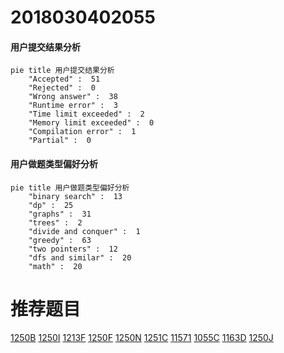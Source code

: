 # 2018030402055

<!-- tabs:start -->



#### **用户提交结果分析**

```mermaid
pie title 用户提交结果分析
    "Accepted" :  51
    "Rejected" :  0
    "Wrong answer" :  38
    "Runtime error" :  3
    "Time limit exceeded" :  2
    "Memory limit exceeded" :  0
    "Compilation error" :  1
    "Partial" :  0
```

#### **用户做题类型偏好分析**

```mermaid
pie title 用户做题类型偏好分析
    "binary search" :  13
    "dp" :  25
    "graphs" :  31
    "trees" :  2
    "divide and conquer" :  1
    "greedy" :  63
    "two pointers" :  12
    "dfs and similar" :  20
    "math" :  20
```



<!-- tabs:end -->
# 推荐题目
[1250B](https://codeforces.com/contest/1250/problem/B)
[1250I](https://codeforces.com/contest/1250/problem/I)
[1213F](https://codeforces.com/contest/1213/problem/F)
[1250F](https://codeforces.com/contest/1250/problem/F)
[1250N](https://codeforces.com/contest/1250/problem/N)
[1251C](https://codeforces.com/contest/1251/problem/C)
[11571](https://codeforces.com/contest/1157/problem/1)
[1055C](https://codeforces.com/contest/1055/problem/C)
[1163D](https://codeforces.com/contest/1163/problem/D)
[1250J](https://codeforces.com/contest/1250/problem/J)
